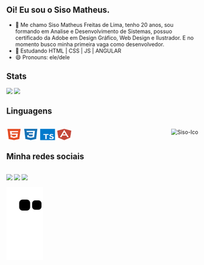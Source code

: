 ## Oi! Eu sou o Siso Matheus. 

- 🔭 Me chamo Siso Matheus Freitas de Lima, tenho 20 anos, sou formando em Analise e Desenvolvimento de Sistemas, possuo certificado da Adobe em Design Gráfico, Web Design e Ilustrador.
E no momento busco minha primeira vaga como desenvolvedor.
- 🌱 Estudando HTML | CSS | JS | ANGULAR
- 😄 Pronouns: ele/dele

## Stats

<div>
  <img height="180" src="https://github-readme-stats.vercel.app/api?username=syso069&show_icons=true&theme=merko&include_all_commits=true&count_private=true"/>
  <img height="180"  src="https://github-readme-stats.vercel.app/api/top-langs/?username=syso069&layout=compact&langs_count=168&theme=merko"/>
</div>

## Linguagens 

<div style="display: inline_block"><br>
  <img align="center" alt="Siso-Html5" height="30" width="40" src="https://github.com/devicons/devicon/blob/master/icons/html5/html5-plain.svg">
  <img align="center" alt="Siso-Css3" height="30" width="40" src="https://github.com/devicons/devicon/blob/master/icons/css3/css3-plain.svg">
  <img align="center" alt="Siso-Ts" height="30" width="40" src="https://github.com/devicons/devicon/blob/master/icons/typescript/typescript-plain.svg">
  <img align="center" alt="Siso-Angular" height="30" width="40" src="https://github.com/devicons/devicon/blob/master/icons/angularjs/angularjs-plain.svg">
  <img height="100" align="right" alt="Siso-Ico" src="https://user-images.githubusercontent.com/94554205/210275579-fa5257bd-3d2f-4c03-ba84-a9a48fc3895c.PNG">
</div>

## Minha redes sociais

<div><br>
  <a href="https://www.instagram.com/syso69/"><img src="https://img.shields.io/badge/Instagram-E4405F?style=for-the-badge&logo=instagram&logoColor=white"></a>
  <a href="https://mail.google.com/mail/u/0/#inbox?compose=CllgCHrkVlxHXWHGRzcZMmmTnLzSSFTZXwRtVPJXvVLqQFjQBGPVkTNXSWgZRvRKKWfBcWtJCKg"><img src="https://img.shields.io/badge/Gmail-D14836?style=for-the-badge&logo=gmail&logoColor=white"></a>
  <a href="https://www.linkedin.com/in/siso-matheus-060193193/" ><img src="https://img.shields.io/badge/LinkedIn-0077B5?style=for-the-badge&logo=linkedin&logoColor=white"></a>
</div>

![Snake animation](https://github.com/Syso069/Syso069/blob/output/github-contribution-grid-snake.svg)

